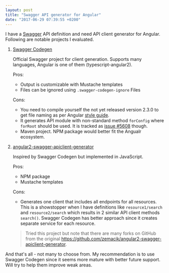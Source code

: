 ```yaml
---
layout: post
title: "Swagger API generator for Angular"
date: "2017-06-29 07:39:55 +0200"
---
```


I have a [Swagger](http://swagger.io/) API definition and need API client
generator for Angular. Following are notable projects I evaluated.

1. [Swagger Codegen](http://swagger.io/swagger-codegen/)

    Official Swagger project for client generation. Supports many languages,
    Angular is one of them (typescript-angular2).

    Pros:
    - Output is customizable with Mustache templates
    - Files can be ignored using `.swagger-codegen-ignore` Files

    Cons:
    - You need to compile yourself the not yet released version 2.3.0 to get
      file naming as per Angular [style guide](https://angular.io/guide/styleguide).
    - It generates API module with non-standard method `forConfig` where
      `forRoot` should be used. It is tracked as
      [issue #5608](https://github.com/swagger-api/swagger-codegen/issues/5608)
      though.
    - Maven project. NPM package would better fit the Angualr ecosystem.

2. [angular2-swagger-apiclient-generator](https://github.com/mike4263/angular2-swagger-client-generator)

    Inspired by Swagger Codegen but implemented in JavaScript.

    Pros:
    - NPM package
    - Mustache templates

    Cons:
    - Generates one client that includes all endpoints for all resources. This
      is a showstopper when I have definitions like `resource1/search` and
      `resource2/search` which results in 2 similar API client methods
      `search()`. Swagger Codegen has better approach since it creates separate
      service for each resource.

    > Tried this project but note that there are many forks on GitHub from the
      original <https://github.com/zemacik/angular2-swagger-apiclient-generator>.

And that's all - not many to choose from. My recommendation is to use Swagger
Codegen since it seems more mature with better future support. Will try to help
them improve weak areas.
